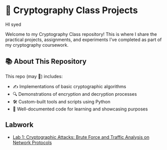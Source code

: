 # 🔐 Cryptography Class Projects

HI syed

Welcome to my Cryptography Class repository! This is where I share the practical projects, assignments, and experiments I've completed as part of my cryptography coursework.

## 📚 About This Repository

This repo (may 🤞) includes:
- ✍️ Implementations of basic cryptographic algorithms
- 🔍 Demonstrations of encryption and decryption processes
- 🛠️ Custom-built tools and scripts using Python
- 📖 Well-documented code for learning and showcasing purposes

## Labwork
- [Lab 1: Cryptographic Attacks: Brute Force and Traffic Analysis on Network Protocols](Cryptography-Class/Assessments/2-Lab-Works/Lab-Work-1/readme.md)
